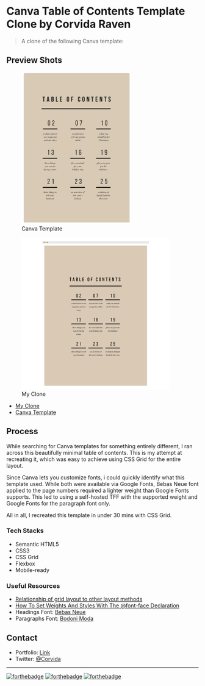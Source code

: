 # Canva Table of Contents Template Clone by Corvida Raven

> A clone of the following Canva template:

## Preview Shots

<figure>
<img src="original.jpg" height="400">
<figcaption>Canva Template </figcaption>
</figure>

<figure><img src="toc-clonepreview.png"  height="400">
<figcaption>My Clone</figcaption>
</figure>

- [My Clone](https://shegeeks.github.io/Practice/clones/table-of-contents/)
- [Canva Template](https://www.canva.com/templates/EADaoAIJ6yU-beige-and-black-minimal-general-table-of-contents/)

## Process

While searching for Canva templates for something entirely different, I ran across this beautifully minimal table of contents. This is my attempt at recreating it, which was easy to achieve using CSS Grid for the entire layout.

Since Canva lets you customize fonts, i could quickly identify what this template used. While both were available via Google Fonts, Bebas Neue font applied to the page numbers required a lighter weight than Google Fonts supports. This led to using a self-hosted TFF with the supported weight and Google Fonts for the paragraph font only.

All in all, I recreated this template in under 30 mins with CSS Grid.

### Tech Stacks

- Semantic HTML5
- CSS3
- CSS Grid
- Flexbox
- Mobile-ready

### Useful Resources

- [Relationship of grid layout to other layout methods](https://developer.mozilla.org/en-US/docs/Web/CSS/CSS_Grid_Layout/Relationship_of_Grid_Layout)
- [How To Set Weights And Styles With The @font-face Declaration](https://www.smashingmagazine.com/2013/02/setting-weights-and-styles-at-font-face-declaration/)
- Headings Font: [Bebas Neue](https://www.fontfabric.com/fonts/bebas-neue/)
- Paragraphs Font: [Bodoni Moda](https://fonts.google.com/specimen/Bodoni+Moda)

## Contact

- Portfolio: [Link](https://corvida.netlify.app/)
- Twitter: [@Corvida](https://www.twitter.com/corvida)

---

[![forthebadge](https://forthebadge.com/images/badges/built-with-love.svg)](https://forthebadge.com) [![forthebadge](https://forthebadge.com/images/badges/validated-html5.svg)](https://forthebadge.com) [![forthebadge](https://forthebadge.com/images/badges/uses-css.svg)](https://forthebadge.com)
